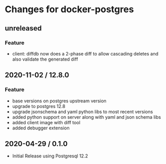 # Changes for docker-postgres

## unreleased

### Feature

- client: diffdb now does a 2-phase diff to allow cascading deletes and also validate the generated
  diff

## 2020-11-02 / 12.8.0

### Feature

- base versions on postgres upstream version
- upgrade to postgres 12.8
- upgrade jsonschema and yaml python libs to most recent versions
- added python support on server along with yaml and json schema libs
- added client image with diff tool
- added debugger extension

## 2020-04-29 / 0.1.0

- Initial Release using Postgresql 12.2

